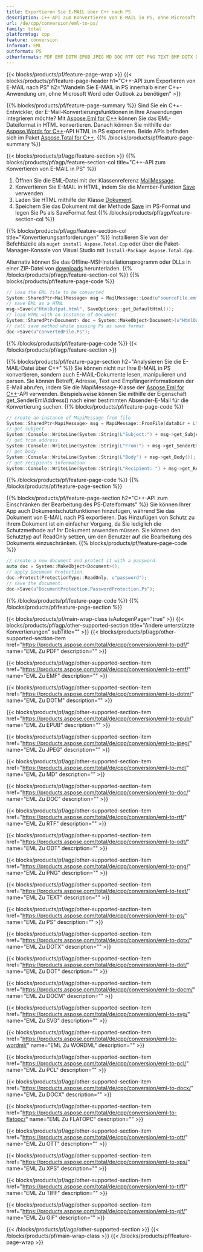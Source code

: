 ```yaml
---
title: Exportieren Sie E-MAIL über C++ nach PS
description: C++-API zum Konvertieren von E-MAIL in PS, ohne Microsoft Word oder Outlook zu verwenden
url: /de/cpp/conversion/eml-to-ps/
family: total
platformtag: cpp
feature: conversion
informat: EML
outformat: PS
otherformats: PDF EMF DOTM EPUB JPEG MD DOC RTF ODT PNG TEXT BMP DOTX DOT DOCM SVG WORDML PCL DOCX FLATOPC OTT XPS TIFF GIF
---
```

{{< blocks/products/pf/feature-page-wrap >}}
{{< blocks/products/pf/feature-page-header h1="C++-API zum Exportieren von E-MAIL nach PS" h2="Wandeln Sie E-MAIL in PS innerhalb einer C++-Anwendung um, ohne Microsoft Word oder Outlook zu benötigen" >}}

{{% blocks/products/pf/feature-page-summary %}}
Sind Sie ein C++-Entwickler, der E-Mail-Konvertierungsfunktionen in Ihre Anwendungen integrieren möchte? Mit [Aspose.Eml for C++](https://products.aspose.com/eml/cpp/) können Sie das EML-Dateiformat in HTML konvertieren. Danach können Sie mithilfe der [Aspose.Words for C++](https://products.aspose.com/words/cpp/)-API HTML in PS exportieren. Beide APIs befinden sich im Paket [Aspose.Total for C++](https://products.aspose.com/total/cpp/). 
{{% /blocks/products/pf/feature-page-summary  %}}

{{< blocks/products/pf/agp/feature-section >}}
{{% blocks/products/pf/agp/feature-section-col title="C++-API zum Konvertieren von E-MAIL in PS" %}}
1. Öffnen Sie die EML-Datei mit der Klassenreferenz [MailMessage](https://reference.aspose.com/eml/cpp/class/aspose.eml.mail_message).
2. Konvertieren Sie E-MAIL in HTML, indem Sie die Member-Funktion [Save](https://reference.aspose.com/eml/cpp/class/aspose.eml.mail_message#a7e7c6b50c8db5a8bcc6934db02b4a786) verwenden
3. Laden Sie HTML mithilfe der Klasse [Dokument](https://reference.aspose.com/words/cpp/class/aspose.words.document).
4. Speichern Sie das Dokument mit der Methode [Save](https://reference.aspose.com/words/cpp/class/aspose.words.document#save_string_saveformat) im PS-Format und legen Sie Ps als SaveFormat fest
{{% /blocks/products/pf/agp/feature-section-col %}}

{{% blocks/products/pf/agp/feature-section-col title="Konvertierungsanforderungen" %}}
Installieren Sie von der Befehlszeile als ```nuget install Aspose.Total.Cpp``` oder über die Paket-Manager-Konsole von Visual Studio mit ```Install-Package Aspose.Total.Cpp```.

Alternativ können Sie das Offline-MSI-Installationsprogramm oder DLLs in einer ZIP-Datei von [downloads](https://downloads.aspose.com/total/cpp) herunterladen.
{{% /blocks/products/pf/agp/feature-section-col %}}
{{% blocks/products/pf/feature-page-code %}}

```cpp
// load the EML file to be converted
System::SharedPtr<MailMessage> msg = MailMessage::Load(u"sourceFile.eml");
// save EML as a HTML 
msg->Save(u"HtmlOutput.html", SaveOptions::get_DefaultHtml());  
// load HTML with an instance of Document
System::SharedPtr<Document> doc = System::MakeObject<Document>(u"HtmlOutput.html");
// call save method while passing Ps as save format
doc->Save(u"convertedFile.Ps");
```

{{% /blocks/products/pf/feature-page-code %}}
{{< /blocks/products/pf/agp/feature-section >}}

{{% blocks/products/pf/feature-page-section  h2="Analysieren Sie die E-MAIL-Datei über C++" %}}
Sie können nicht nur Ihre E-MAIL in PS konvertieren, sondern auch E-MAIL-Dokumente lesen, manipulieren und parsen. Sie können Betreff, Adresse, Text und Empfängerinformationen der E-Mail abrufen, indem Sie die MapiMessage-Klasse der [Aspose.Eml for C++](https://products.aspose.com/eml/cpp/)-API verwenden. Beispielsweise können Sie mithilfe der Eigenschaft get_SenderEmlAddress() nach einer bestimmten Absender-E-Mail für die Konvertierung suchen.
{{% blocks/products/pf/feature-page-code %}}

```cpp
// create an instance of MapiMessage from file
System::SharedPtr<MapiMessage> msg = MapiMessage::FromFile(dataDir + L"message.eml");
// get subject
System::Console::WriteLine(System::String(L"Subject:") + msg->get_Subject());
// get from address
System::Console::WriteLine(System::String(L"From:") + msg->get_SenderEmlAddress());
// get body
System::Console::WriteLine(System::String(L"Body") + msg->get_Body());
// get recipients information
System::Console::WriteLine(System::String(L"Recipient: ") + msg->get_Recipients());
```
{{% /blocks/products/pf/feature-page-code  %}}
{{% /blocks/products/pf/feature-page-section %}}

{{% blocks/products/pf/feature-page-section  h2="C++-API zum Einschränken der Bearbeitung des PS-Dateiformats" %}}
Sie können Ihrer App auch Dokumentschutzfunktionen hinzufügen, während Sie das Dokument von E-MAIL nach PS exportieren. Das Hinzufügen von Schutz zu Ihrem Dokument ist ein einfacher Vorgang, da Sie lediglich die Schutzmethode auf Ihr Dokument anwenden müssen. Sie können den Schutztyp auf ReadOnly setzen, um den Benutzer auf die Bearbeitung des Dokuments einzuschränken.
{{% blocks/products/pf/feature-page-code %}}

```cpp
// create a new document and protect it with a password.
auto doc = System::MakeObject<Document>();
// apply Document Protection.
doc->Protect(ProtectionType::ReadOnly, u"password");
// save the document.
doc->Save(u"DocumentProtection.PasswordProtection.Ps");
```
{{% /blocks/products/pf/feature-page-code  %}}
{{% /blocks/products/pf/feature-page-section %}}

{{< blocks/products/pf/main-wrap-class isAutogenPage="true" >}}
{{< blocks/products/pf/agp/other-supported-section title="Andere unterstützte Konvertierungen" subTitle="" >}}
{{< blocks/products/pf/agp/other-supported-section-item href="https://products.aspose.com/total/de/cpp/conversion/eml-to-pdf/" name="EML Zu PDF" description="" >}}

{{< blocks/products/pf/agp/other-supported-section-item href="https://products.aspose.com/total/de/cpp/conversion/eml-to-emf/" name="EML Zu EMF" description="" >}}

{{< blocks/products/pf/agp/other-supported-section-item href="https://products.aspose.com/total/de/cpp/conversion/eml-to-dotm/" name="EML Zu DOTM" description="" >}}

{{< blocks/products/pf/agp/other-supported-section-item href="https://products.aspose.com/total/de/cpp/conversion/eml-to-epub/" name="EML Zu EPUB" description="" >}}

{{< blocks/products/pf/agp/other-supported-section-item href="https://products.aspose.com/total/de/cpp/conversion/eml-to-jpeg/" name="EML Zu JPEG" description="" >}}

{{< blocks/products/pf/agp/other-supported-section-item href="https://products.aspose.com/total/de/cpp/conversion/eml-to-md/" name="EML Zu MD" description="" >}}

{{< blocks/products/pf/agp/other-supported-section-item href="https://products.aspose.com/total/de/cpp/conversion/eml-to-doc/" name="EML Zu DOC" description="" >}}

{{< blocks/products/pf/agp/other-supported-section-item href="https://products.aspose.com/total/de/cpp/conversion/eml-to-rtf/" name="EML Zu RTF" description="" >}}

{{< blocks/products/pf/agp/other-supported-section-item href="https://products.aspose.com/total/de/cpp/conversion/eml-to-odt/" name="EML Zu ODT" description="" >}}

{{< blocks/products/pf/agp/other-supported-section-item href="https://products.aspose.com/total/de/cpp/conversion/eml-to-png/" name="EML Zu PNG" description="" >}}

{{< blocks/products/pf/agp/other-supported-section-item href="https://products.aspose.com/total/de/cpp/conversion/eml-to-text/" name="EML Zu TEXT" description="" >}}

{{< blocks/products/pf/agp/other-supported-section-item href="https://products.aspose.com/total/de/cpp/conversion/eml-to-ps/" name="EML Zu PS" description="" >}}

{{< blocks/products/pf/agp/other-supported-section-item href="https://products.aspose.com/total/de/cpp/conversion/eml-to-dotx/" name="EML Zu DOTX" description="" >}}

{{< blocks/products/pf/agp/other-supported-section-item href="https://products.aspose.com/total/de/cpp/conversion/eml-to-dot/" name="EML Zu DOT" description="" >}}

{{< blocks/products/pf/agp/other-supported-section-item href="https://products.aspose.com/total/de/cpp/conversion/eml-to-docm/" name="EML Zu DOCM" description="" >}}

{{< blocks/products/pf/agp/other-supported-section-item href="https://products.aspose.com/total/de/cpp/conversion/eml-to-svg/" name="EML Zu SVG" description="" >}}

{{< blocks/products/pf/agp/other-supported-section-item href="https://products.aspose.com/total/de/cpp/conversion/eml-to-wordml/" name="EML Zu WORDML" description="" >}}

{{< blocks/products/pf/agp/other-supported-section-item href="https://products.aspose.com/total/de/cpp/conversion/eml-to-pcl/" name="EML Zu PCL" description="" >}}

{{< blocks/products/pf/agp/other-supported-section-item href="https://products.aspose.com/total/de/cpp/conversion/eml-to-docx/" name="EML Zu DOCX" description="" >}}

{{< blocks/products/pf/agp/other-supported-section-item href="https://products.aspose.com/total/de/cpp/conversion/eml-to-flatopc/" name="EML Zu FLATOPC" description="" >}}

{{< blocks/products/pf/agp/other-supported-section-item href="https://products.aspose.com/total/de/cpp/conversion/eml-to-ott/" name="EML Zu OTT" description="" >}}

{{< blocks/products/pf/agp/other-supported-section-item href="https://products.aspose.com/total/de/cpp/conversion/eml-to-xps/" name="EML Zu XPS" description="" >}}

{{< blocks/products/pf/agp/other-supported-section-item href="https://products.aspose.com/total/de/cpp/conversion/eml-to-tiff/" name="EML Zu TIFF" description="" >}}

{{< blocks/products/pf/agp/other-supported-section-item href="https://products.aspose.com/total/de/cpp/conversion/eml-to-gif/" name="EML Zu GIF" description="" >}}


{{< /blocks/products/pf/agp/other-supported-section >}}
{{< /blocks/products/pf/main-wrap-class >}}
{{< /blocks/products/pf/feature-page-wrap >}}
